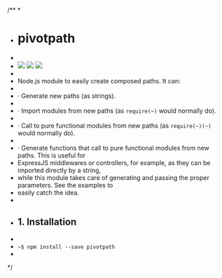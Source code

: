 /**
 *
 * # pivotpath
 *
 * ![](https://img.shields.io/badge/pivotpath-v1.0.2-green.svg) ![](https://img.shields.io/badge/tests-passing-green.svg) ![](https://img.shields.io/badge/stable-95%25-green.svg)
 *
 * Node.js module to easily create composed paths. It can:
 *
 *   · Generate new paths (as strings).
 *
 *   · Import modules from new paths (as `require(~)` would normally do).
 *
 *   · Call to pure functional modules from new paths (as `require(~)(~)` would normally do).
 *
 *   · Generate functions that call to pure functional modules from new paths. This is useful for 
 * ExpressJS middlewares or controllers, for example, as they can be imported directly by a string,
 * while this module takes care of generating and passing the proper parameters. See the examples to
 * easily catch the idea.
 *
 * ## 1. Installation
 *
 * `~$ npm install --save pivotpath`
 *
 */